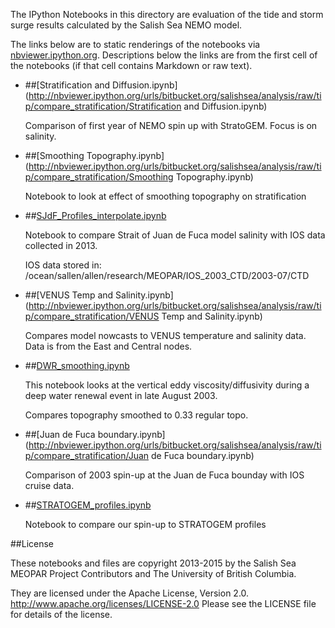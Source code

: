 The IPython Notebooks in this directory are evaluation of the
tide and storm surge results calculated by the Salish Sea NEMO model.

The links below are to static renderings of the notebooks via
[nbviewer.ipython.org](http://nbviewer.ipython.org/).
Descriptions below the links are from the first cell of the notebooks
(if that cell contains Markdown or raw text).

* ##[Stratification and Diffusion.ipynb](http://nbviewer.ipython.org/urls/bitbucket.org/salishsea/analysis/raw/tip/compare_stratification/Stratification and Diffusion.ipynb)  
    
    Comparison of first year of NEMO spin up with StratoGEM. Focus is on salinity.   

* ##[Smoothing Topography.ipynb](http://nbviewer.ipython.org/urls/bitbucket.org/salishsea/analysis/raw/tip/compare_stratification/Smoothing Topography.ipynb)  
    
    Notebook to look at effect of smoothing topography on stratification  

* ##[SJdF_Profiles_interpolate.ipynb](http://nbviewer.ipython.org/urls/bitbucket.org/salishsea/analysis/raw/tip/compare_stratification/SJdF_Profiles_interpolate.ipynb)  
    
    Notebook to compare Strait of Juan de Fuca model salinity with IOS data collected in 2013.  
      
    IOS data stored in:  
    /ocean/sallen/allen/research/MEOPAR/IOS_2003_CTD/2003-07/CTD  


* ##[VENUS Temp and Salinity.ipynb](http://nbviewer.ipython.org/urls/bitbucket.org/salishsea/analysis/raw/tip/compare_stratification/VENUS Temp and Salinity.ipynb)  
    
    Compares model nowcasts to VENUS temperature and salinity data. Data is from the East and Central nodes.  

* ##[DWR_smoothing.ipynb](http://nbviewer.ipython.org/urls/bitbucket.org/salishsea/analysis/raw/tip/compare_stratification/DWR_smoothing.ipynb)  
    
    This notebook looks at the vertical eddy viscosity/diffusivity during a deep water renewal event in late August 2003.  
      
    Compares topography smoothed to 0.33 regular topo.  


* ##[Juan de Fuca boundary.ipynb](http://nbviewer.ipython.org/urls/bitbucket.org/salishsea/analysis/raw/tip/compare_stratification/Juan de Fuca boundary.ipynb)  
    
    Comparison of 2003 spin-up at the Juan de Fuca bounday with IOS cruise data.   

* ##[STRATOGEM_profiles.ipynb](http://nbviewer.ipython.org/urls/bitbucket.org/salishsea/analysis/raw/tip/compare_stratification/STRATOGEM_profiles.ipynb)  
    
    Notebook to compare our spin-up to STRATOGEM profiles  


##License

These notebooks and files are copyright 2013-2015
by the Salish Sea MEOPAR Project Contributors
and The University of British Columbia.

They are licensed under the Apache License, Version 2.0.
http://www.apache.org/licenses/LICENSE-2.0
Please see the LICENSE file for details of the license.
